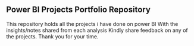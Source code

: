 ## Power BI Projects Portfolio Repository
This repository holds all the projects i have done on power BI
With the insights/notes shared from each analysis
Kindly share feedback on any of the projects.
Thank you for your time.
